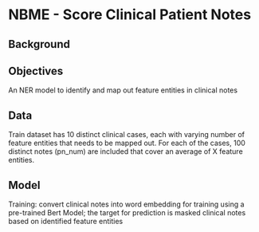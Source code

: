# NBME - Score Clinical Patient Notes

## Background

## Objectives
An NER model to identify and map out feature entities in clinical notes

## Data
Train dataset has 10 distinct clinical cases, each with varying number of feature entities that needs to be mapped out. For each of the cases, 100 distinct notes (pn_num) are included that cover an average of X feature entities.  

## Model
Training: convert clinical notes into word embedding for training using a pre-trained Bert Model; the target for prediction is masked clinical notes based on identified feature entities

